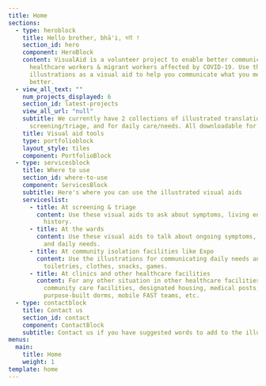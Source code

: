 ```yaml
---
title: Home
sections:
  - type: heroblock
    title: Hello brother, bhā'i, ভাই !
    section_id: hero
    component: HeroBlock
    content: VisualAid is a volunteer project to enable better communication between
      healthcare workers & migrant workers affected by COVID-19. Use the
      illustrations as a visual aid to help you communicate what you mean,
      better.
  - view_all_text: ""
    num_projects_displayed: 6
    section_id: latest-projects
    view_all_url: "null"
    subtitle: We currently have 2 collections of illustrated translations - for
      screening/triage, and for daily care/needs. All downloadable for free.
    title: Visual aid tools
    type: portfolioblock
    layout_style: tiles
    component: PortfolioBlock
  - type: servicesblock
    title: Where to use
    section_id: where-to-use
    component: ServicesBlock
    subtitle: Here's where you can use the illustrated visual aids
    serviceslist:
      - title: At screening & triage
        content: Use these visual aids to ask about symptoms, living environment, travel
          history.
      - title: At the wards
        content: Use these visual aids to talk about ongoing symptoms, health markers
          and daily needs.
      - title: At community isolation facilities like Expo
        content: Use the illustrations for communicating daily needs and wants, like
          toiletries, clothes, snacks, games.
      - title: At clinics and other healthcare facilities
        content: For any other situation in other healthcare facilities like GP clinics,
          community care facilities, designated housing, medical posts,
          purpose-built dorms, mobile FAST teams, etc.
  - type: contactblock
    title: Contact us
    section_id: contact
    component: ContactBlock
    subtitle: Contact us if you have suggested words to add to the illustrations!
menus:
  main:
    title: Home
    weight: 1
template: home
---
```

